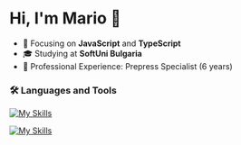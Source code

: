 # Hi, I'm Mario 👋
- :dart: Focusing on **JavaScript** and **TypeScript**
- :mortar_board: Studying at **SoftUni Bulgaria**
- :hammer: Professional Experience: Prepress Specialist (6 years)

### :hammer_and_wrench: Languages and Tools

[![My Skills](https://skillicons.dev/icons?i=js,typescript,html,css,react,redux,tailwind)](https://skillicons.dev)

[![My Skills](https://skillicons.dev/icons?i=nodejs,express,mongodb,jest,photoshop,illustrator,git)](https://skillicons.dev)
